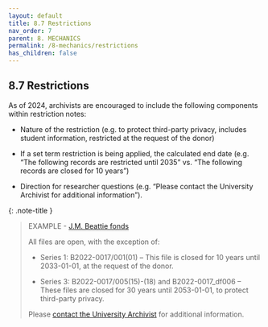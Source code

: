```yaml
---
layout: default
title: 8.7 Restrictions
nav_order: 7
parent: 8. MECHANICS
permalink: /8-mechanics/restrictions
has_children: false
---
```


## 8.7 Restrictions

As of 2024, archivists are encouraged to include the following components within restriction notes:

* Nature of the restriction (e.g. to protect third-party privacy, includes student information, restricted at the request of the donor)

* If a set term restriction is being applied, the calculated end date (e.g. “The following records are restricted until 2035” vs. “The following records are closed for 10 years”)

* Direction for researcher questions (e.g. “Please contact the University Archivist for additional information”).

{: .note-title }
> EXAMPLE - [J.M. Beattie fonds](https://discoverarchives.library.utoronto.ca/index.php/j-m-beattie-fonds)
>
> All files are open, with the exception of:
> * Series 1: B2022-0017/001(01) – This file is closed for 10 years until 2033-01-01, at the request of the donor.
>
> * Series 3: B2022-0017/005(15)-(18) and B2022-0017_df006 – These files are closed for 30 years until 2053-01-01, to protect third-party privacy.
>
> Please [contact the University Archivist](https://utarms.library.utoronto.ca/contact-us) for additional information.
